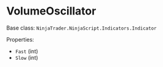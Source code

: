 # VolumeOscillator

Base class: `NinjaTrader.NinjaScript.Indicators.Indicator`

Properties:
- `Fast` (int)
- `Slow` (int)
